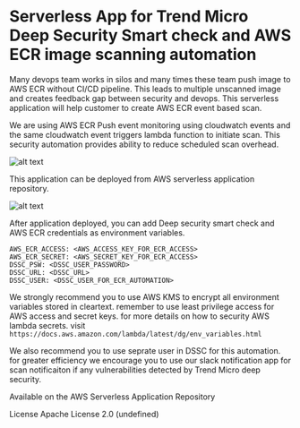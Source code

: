 # Serverless App for Trend Micro Deep Security Smart check and AWS ECR image scanning automation
  Many devops team works in silos and many times these team push image to AWS ECR without CI/CD pipeline. This leads to multiple unscanned image and creates feedback gap between security and devops. This serverless application will help customer to create AWS ECR event based scan.

We are using AWS ECR Push event monitoring using cloudwatch events and the same cloudwatch event triggers lambda function to initiate scan. This security automation provides ability to reduce scheduled scan overhead.

![alt text](https://github.com/tsheth/dssc-ecr-sec-scan-automation/blob/master/dssc_blob/DSSC_automation.png)

This application can be deployed from AWS serverless application repository. 

![alt text](https://github.com/tsheth/dssc-ecr-sec-scan-automation/blob/master/dssc_blob/AWS_SAR.png)

After application deployed, you can add Deep security smart check and AWS ECR credentials as environment variables.
```
AWS_ECR_ACCESS: <AWS_ACCESS_KEY_FOR_ECR_ACCESS>
AWS_ECR_SECRET: <AWS_SECRET_KEY_FOR_ECR_ACCESS>
DSSC_PSW: <DSSC_USER_PASSWORD>
DSSC_URL: <DSSC_URL>
DSSC_USER: <DSSC_USER_FOR_ECR_AUTOMATION>
```

We strongly recommend you to use AWS KMS to encrypt all environment variables stored in cleartext. remember to use least privilege access for AWS access and secret keys. for more details on how to security AWS lambda secrets. visit `https://docs.aws.amazon.com/lambda/latest/dg/env_variables.html`

We also recommend you to use seprate user in DSSC for this automation. for greater efficiency we encourage you to use our slack notification app for scan notificaiton if any vulnerabilities detected by Trend Micro deep security.



 Available on the AWS Serverless Application Repository

License
Apache License 2.0 (undefined)
